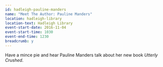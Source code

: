 ```yaml
---
id: hadleigh-pauline-manders
name: "Meet The Author: Pauline Manders"
location: hadleigh-library
location-text: Hadleigh Library
event-start-date: 2016-11-04
event-start-time: 1030
event-end-time: 1230
breadcrumb: y
---
```


Have a mince pie and hear Pauline Manders talk about her new book <cite>Utterly Crushed</cite>.
